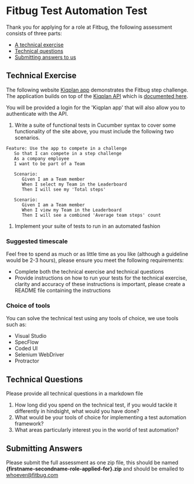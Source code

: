 # Fitbug Test Automation Test

Thank you for applying for a role at Fitbug, the following assessment consists of three parts:

* [A technical exercise](#technical-exercise) 
* [Technical questions](#technical-questions)
* [Submitting answers to us](#submitting-answers)

## Technical Exercise

The following website [Kiqplan app](http://test.my.kiqplan.com/fitbugdemo/game/fitbug-step-challenge/app) demonstrates the Fitbug step challenge. The application builds on top of the [Kiqplan API](http://test.kiqplan.com/api/v2/) which is [documented here](http://test.kiqplan.com/documentation/v2/). 

You will be provided a login for the 'Kiqplan app' that will also allow you to authenticate with the API. 

1. Write a suite of functional tests in Cucumber syntax to cover some functionality of the site above, you must include the following two scenarios.

```
Feature: Use the app to compete in a challenge
   So that I can compete in a step challenge
   As a company employee
   I want to be part of a Team

   Scenario:
      Given I am a Team member
      When I select my Team in the Leaderboard 
      Then I will see my 'Total steps'
	  
   Scenario:
      Given I am a Team member
      When I view my Team in the Leaderboard 
      Then I will see a combined 'Average team steps' count	  
```
 
1. Implement your suite of tests to run in an automated fashion

### Suggested timescale
Feel free to spend as much or as little time as you like (although a guideline would be  2-3 hours), please ensure you meet the following requirements:
* Complete both the technical exercise and technical questions
* Provide instructions on how to run your tests for the technical exercise, clarity and accuracy of these instructions is important, please create a README file containing the instructions

### Choice of tools

You can solve the technical test using any tools of choice, we use tools such as:
* Visual Studio 
* SpecFlow
* Coded UI
* Selenium WebDriver
* Protractor

## Technical Questions
Please provide all technical questions in a markdown file

1. How long did you spend on the technical test, if you would tackle it differently in hindsight, what would you have done?
1. What would be your tools of choice for implementing a test automation framework?
1. What areas particularly interest you in the world of test automation?

## Submitting Answers
Please submit the full assessment as one zip file, this should be named **{firstname-secondname-role-applied-for}.zip** and should be emailed to whoever@fitbug.com


